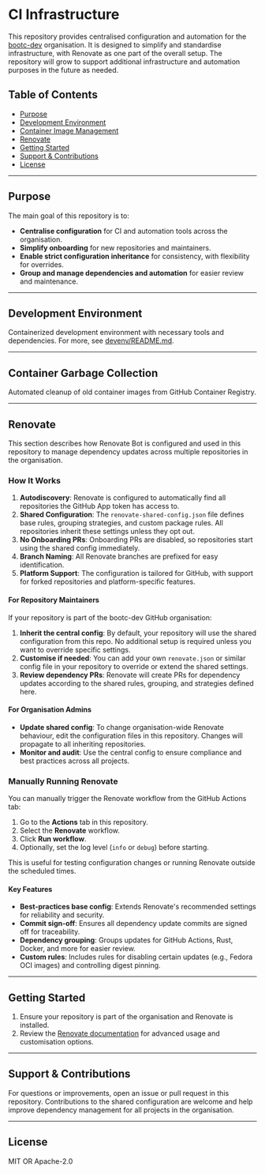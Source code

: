 # CI Infrastructure

This repository provides centralised configuration and automation for the [bootc-dev](https://github.com/bootc-dev) organisation. It is designed to simplify and standardise infrastructure, with Renovate as one part of the overall setup. The repository will grow to support additional infrastructure and automation purposes in the future as needed.


## Table of Contents

- [Purpose](#purpose)
- [Development Environment](#development-environment)
- [Container Image Management](#container-image-management)
- [Renovate](#renovate)
- [Getting Started](#getting-started)
- [Support & Contributions](#support--contributions)
- [License](#license)

---

## Purpose

The main goal of this repository is to:

- **Centralise configuration** for CI and automation tools across the organisation.
- **Simplify onboarding** for new repositories and maintainers.
- **Enable strict configuration inheritance** for consistency, with flexibility for overrides.
- **Group and manage dependencies and automation** for easier review and maintenance.

---

## Development Environment

Containerized development environment with necessary tools and dependencies. For more,
see [devenv/README.md](devenv/README.md).

---

## Container Garbage Collection

Automated cleanup of old container images from GitHub Container Registry.

---

## Renovate

This section describes how Renovate Bot is configured and used in this repository to manage dependency updates across multiple repositories in the organisation.

### How It Works

1. **Autodiscovery**: Renovate is configured to automatically find all repositories the GitHub App token has access to.
1. **Shared Configuration**: The `renovate-shared-config.json` file defines base rules, grouping strategies, and custom package rules. All repositories inherit these settings unless they opt out.
1. **No Onboarding PRs**: Onboarding PRs are disabled, so repositories start using the shared config immediately.
1. **Branch Naming**: All Renovate branches are prefixed for easy identification.
1. **Platform Support**: The configuration is tailored for GitHub, with support for forked repositories and platform-specific features.

#### For Repository Maintainers

If your repository is part of the bootc-dev GitHub organisation:

1. **Inherit the central config**: By default, your repository will use the shared configuration from this repo. No additional setup is required unless you want to override specific settings.
1. **Customise if needed**: You can add your own `renovate.json` or similar config file in your repository to override or extend the shared settings.
1. **Review dependency PRs**: Renovate will create PRs for dependency updates according to the shared rules, grouping, and strategies defined here.

#### For Organisation Admins

- **Update shared config**: To change organisation-wide Renovate behaviour, edit the configuration files in this repository. Changes will propagate to all inheriting repositories.
- **Monitor and audit**: Use the central config to ensure compliance and best practices across all projects.

### Manually Running Renovate

You can manually trigger the Renovate workflow from the GitHub Actions tab:

1. Go to the **Actions** tab in this repository.
2. Select the **Renovate** workflow.
3. Click **Run workflow**.
4. Optionally, set the log level (`info` or `debug`) before starting.

This is useful for testing configuration changes or running Renovate outside the scheduled times.

#### Key Features

- **Best-practices base config**: Extends Renovate's recommended settings for reliability and security.
- **Commit sign-off**: Ensures all dependency update commits are signed off for traceability.
- **Dependency grouping**: Groups updates for GitHub Actions, Rust, Docker, and more for easier review.
- **Custom rules**: Includes rules for disabling certain updates (e.g., Fedora OCI images) and controlling digest pinning.

---

## Getting Started

1. Ensure your repository is part of the organisation and Renovate is installed.
1. Review the [Renovate documentation](https://docs.renovatebot.com/) for advanced usage and customisation options.

---

## Support & Contributions

For questions or improvements, open an issue or pull request in this repository. Contributions to the shared configuration are welcome and help improve dependency management for all projects in the organisation.

---

## License

MIT OR Apache-2.0
